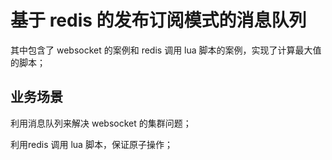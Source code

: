 # 基于 redis 的发布订阅模式的消息队列

其中包含了 websocket 的案例和 redis 调用 lua 脚本的案例，实现了计算最大值的脚本；

## 业务场景

利用消息队列来解决 websocket 的集群问题；

利用redis 调用 lua 脚本，保证原子操作；
